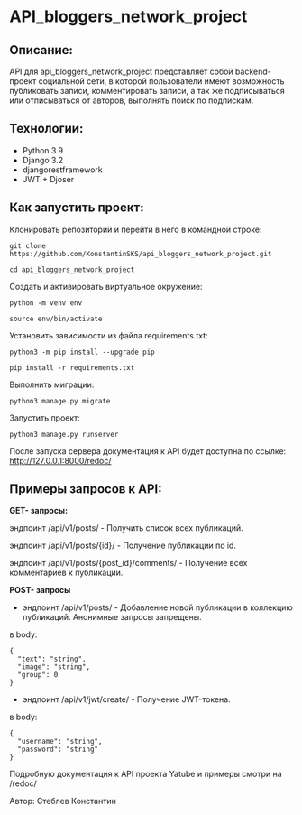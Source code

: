 # API_bloggers_network_project

## Описание:
API для api_bloggers_network_project представляет собой backend-проект социальной сети, в которой пользователи имеют возможность
публиковать записи, комментировать записи, а так же подписываться или отписываться от авторов, выполнять поиск по подпискам.

## Технологии:
- Python 3.9
- Django 3.2
- djangorestframework
- JWT + Djoser

## Как запустить проект:
Клонировать репозиторий и перейти в него в командной строке:
```
git clone https://github.com/KonstantinSKS/api_bloggers_network_project.git
```
```
cd api_bloggers_network_project
```
Cоздать и активировать виртуальное окружение:
```
python -m venv env
```
```
source env/bin/activate
```
Установить зависимости из файла requirements.txt:
```
python3 -m pip install --upgrade pip
```
```
pip install -r requirements.txt
```
Выполнить миграции:
```
python3 manage.py migrate
```
Запустить проект:
```
python3 manage.py runserver
```

После запуска сервера документация к API будет доступна по ссылке:
http://127.0.0.1:8000/redoc/

## Примеры запросов к API:

**GET- запросы:**

эндпоинт /api/v1/posts/ - Получить список всех публикаций.

эндпоинт /api/v1/posts/{id}/ - Получение публикации по id.

эндпоинт /api/v1/posts/{post_id}/comments/ - Получение всех комментариев к публикации.

**POST- запросы**
- эндпоинт /api/v1/posts/ - Добавление новой публикации в коллекцию публикаций. Анонимные запросы запрещены.

в body:
```
{
  "text": "string",
  "image": "string",
  "group": 0
}
```

- эндпоинт /api/v1/jwt/create/ - Получение JWT-токена.

в body:
```
{
  "username": "string",
  "password": "string"
}
```

Подробную документация к API проекта Yatube и примеры смотри на /redoc/


Автор: Стеблев Константин
